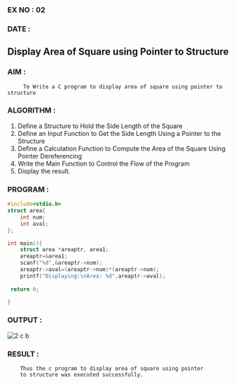 ### EX NO : 02
### DATE : 
##  Display Area of Square using Pointer to Structure

### AIM :
         To Write a C program to display area of square using pointer to structure
        
### ALGORITHM :

 1. Define a Structure to Hold the Side Length of the Square
 2. Define an Input Function to Get the Side Length Using a Pointer to the Structure
 3. Define a Calculation Function to Compute the Area of the Square Using Pointer Dereferencing
 4. Write the Main Function to Control the Flow of the Program
 5. Display the result.

### PROGRAM :
```C
#include<stdio.h>
struct area{
    int num;
    int aval;
};

int main(){
    struct area *areaptr, area1;
    areaptr=&area1;
    scanf("%d",&areaptr->num);
    areaptr->aval=(areaptr->num)*(areaptr->num);
    printf("Displaying:\nArea: %d",areaptr->aval);
    
 return 0;

}

```

### OUTPUT :
![2 c b](https://github.com/user-attachments/assets/e83760ee-97b1-4d97-a47b-c3218d5dded9)


### RESULT :
        Thus the c program to display area of square using pointer 
        to structure was executed successfully.
        
